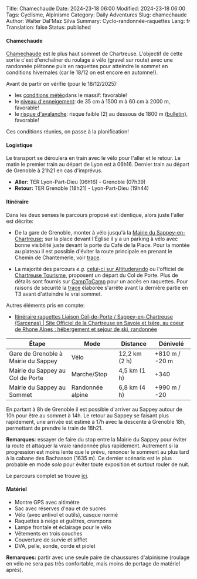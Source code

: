 Title:       Chamechaude
Date:        2024-23-18 06:00
Modified:    2024-23-18 06:00
Tags:        Cyclisme, Alpinisme
Category:    Daily Adventures
Slug:        chamechaude
Author:      Walter Dal'Maz Silva
Summary:     Cyclo-randonnée-raquettes
Lang:        fr
Translation: false
Status:      published

#### Chamechaude

[Chamechaude](https://www.chartreuse-tourisme.com/offres/chamechaude-sommet-sarcenas-fr-2777284/) est le plus haut sommet de Chartreuse. L'objectif de cette sortie c'est d'enchaîner du roulage à vélo (gravel sur route) avec une randonnée piétonne puis en raquettes pour atteindre le sommet en conditions hivernales (car le 18/12 on est encore en automne!).

Avant de partir on vérifie (pour le 18/12/2025):

- les [conditions météo](https://meteofrance.com/meteo-montagne/chartreuse)dans le massif: favorable!
- le [niveau d'enneigement](https://meteofrance.com/meteo-montagne/alpes-du-nord/enneigement): de 35 cm à 1500 m à 60 cm à 2000 m, favorable!
- le [risque d'avalanche](https://meteofrance.com/meteo-montagne/alpes-du-nord/risques-avalanche): risque faible (2) au dessous de 1800 m ([bulletin](media/2024-12-18-Chamechaude/BRA_7.pdf)), favorable!

Ces conditions réunies, on passe à la planification!

#### Logistique

Le transport se déroulera en train avec le vélo pour l'aller et le retour. Le matin le premier train au départ de Lyon est à 06h16. Dernier train au départ de Grenoble à 21h21 en cas d'imprévus.

- **Aller:** TER Lyon-Part-Dieu (06h16) - Grenoble (07h39)
- **Retour:** TER Grenoble (18h21) - Lyon-Part-Dieu (19h44) 

#### Itinéraire

Dans les deux senses le parcours proposé est identique, alors juste l'aller est décrite:

- De la gare de Grenoble, monter à vélo jusqu'à la [Mairie du Sappey-en-Chartreuse](https://www.geoportail.gouv.fr/carte?c=5.777241177429781,45.260262418295326&z=19&l0=ORTHOIMAGERY.ORTHOPHOTOS::GEOPORTAIL:OGC:WMTS(1)&l1=GEOGRAPHICALGRIDSYSTEMS.PLANIGNV2::GEOPORTAIL:OGC:WMTS(1)&permalink=yes); sur la place devant l'Église il y a un parking à vélo avec bonne visibilité juste devant la porte du Café de la Place. Pour la montée au plateau il est possible d'éviter la route principale en prenant le Chemin de Chantemerle, voir [trace](https://www.komoot.com/tour/1985786410?share_token=ajOLslUtCBmHpDY8RgD3yDF2AmzxiSr69FmM7Q3nsN4Az9CJ5d&ref=wtd).

- La majorité des parcours *e.g.* [celui-ci sur Altituderando](https://www.altituderando.com/Chamechaude-2082m-par-le-Col-de-Porte) ou l'officiel de [Chartreuse Tourisme](https://www.chartreuse-tourisme.com/offres/chamechaude-sommet-sarcenas-fr-2777284/), proposent un départ du Col de Porte. Plus de détails sont fournis sur [CampToCamp](https://www.camptocamp.org/routes/45607/fr/chamechaude-versant-w) pour un accès en raquettes. Pour raisons de sécurité la [trace](https://www.komoot.com/tour/1985826214?share_token=a7co5hLhtW62hmlmEG8HZerw0BkkFYgXIUldTOZQKWiHrgZSdJ&ref=wtd) élaborée s'arrête avant la dernière partie en T3 avant d'atteindre le vrai sommet.

Autres éléments pris en compte:

- [Itinéraire raquettes Liaison Col-de-Porte / Sappey-en-Chartreuse (Sarcenas) | Site Officiel de la Chartreuse en Savoie et Isère, au coeur de Rhone Alpes : hébergement et sejour de ski, randonnée](https://www.chartreuse-tourisme.com/offres/itineraire-raquettes-liaison-col-de-porte-sappey-en-chartreuse-sarcenas-fr-4584862/)

| Étape                               | Mode             | Distance      | Dénivelé       |
| ----------------------------------- | ---------------- | ------------- | -------------- |
| Gare de Grenoble à Mairie du Sappey | Vélo             | 12,2 km (2 h) | +810 m / -20 m |
| Mairie du Sappey au Col de Porte    | Marche/Stop      | 4,5 km (1 h)  | +340           |
| Mairie du Sappey au Sommet          | Randonnée alpine | 6,8 km (4 h)  | +990 m / -20   |

En partant à 8h de Grenoble il est possible d'arriver au Sappey autour de 10h pour être au sommet à 14h. Le retour au Sappey se faisant plus rapidement, une arrivée est estimé à 17h avec la descente à Grenoble 18h, permettant de prendre le train de 18h21.

**Remarques**: essayer de faire du stop entre la Mairie du Sappey pour éviter la route et attaquer la vraie randonnée plus rapidement. Autrement si la progression est moins lente que le prévu, renoncer le somment au plus tard à la cabane des Bachasson (1635 m). Ce dernier scénario est le plus probable en mode *solo* pour éviter toute exposition et surtout rouler de nuit.

Le parcours complet se trouve [ici](https://www.komoot.com/tour/1985846737?share_token=aLD8SgrevcdCQU6MLg7TmY2czip1I7b4RXvzH2YAfy6WJyZyDp&ref=wtd).

#### Matériel

- Montre GPS avec altimètre
- Sac avec réserves d'eau et de sucres
- Vélo (avec antivol et outils), casque normé
- Raquettes à neige et guêtres, crampons
- Lampe frontale et éclairage pour le vélo
- Vêtements en trois couches
- Couverture de survie et sifflet
- DVA, pelle, sonde, corde et piolet

**Remarques:** partir avec une seule paire de chaussures d'alpinisme (roulage en vélo ne sera pas très confortable, mais moins de portage de matériel après).
